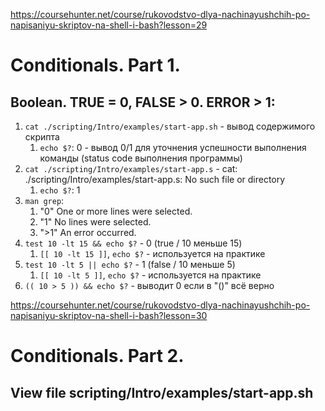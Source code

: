 https://coursehunter.net/course/rukovodstvo-dlya-nachinayushchih-po-napisaniyu-skriptov-na-shell-i-bash?lesson=29

# Conditionals. Part 1.
## Boolean. TRUE = 0, FALSE > 0. ERROR > 1:

1. `cat ./scripting/Intro/examples/start-app.sh` - вывод содержимого скрипта
    1. `echo $?`: 0 - вывод 0/1 для уточнения успешности выполнения команды (status code выполнения программы)
2. `cat ./scripting/Intro/examples/start-app.s` - cat: ./scripting/Intro/examples/start-app.s: No such file or directory
    1. `echo $?`: 1
3. `man grep`:
    1. "0"     One or more lines were selected.
    2. "1"     No lines were selected.
    3. ">1"    An error occurred.
4. `test 10 -lt 15 && echo $?` - 0 (true / 10 меньше 15)
    1. `[[ 10 -lt 15 ]]`, `echo $?` - используется на практике
5. `test 10 -lt 5 || echo $?` - 1 (false / 10 меньше 5)
    1. `[[ 10 -lt 5 ]]`, `echo $?` - используется на практике
6. `(( 10 > 5 )) && echo $?` - выводит 0 если в "()" всё верно

https://coursehunter.net/course/rukovodstvo-dlya-nachinayushchih-po-napisaniyu-skriptov-na-shell-i-bash?lesson=30
# Conditionals. Part 2.
## View file scripting/Intro/examples/start-app.sh